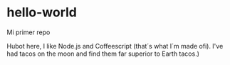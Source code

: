 hello-world
===========

Mi primer repo

Hubot here, I like Node.js and Coffeescript (that´s what I´m made ofi).
I've had tacos on the moon and find them far superior to Earth tacos.)
